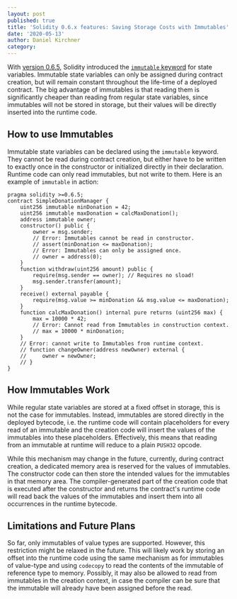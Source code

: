 ```yaml
---
layout: post
published: true
title: 'Solidity 0.6.x features: Saving Storage Costs with Immutables'
date: '2020-05-13'
author: Daniel Kirchner
category:
---
```


With [version 0.6.5](https://github.com/ethereum/solidity/releases/tag/v0.6.5), Solidity introduced the 
[``immutable`` keyword](https://solidity.readthedocs.io/en/v0.6.7/contracts.html?highlight=immutable#constant-and-immutable-state-variables) 
for state variables. Immutable state variables can only be assigned during contract creation, but will remain 
constant throughout the life-time of a deployed contract.
The big advantage of immutables is that reading them is significantly cheaper than reading from regular state variables, 
since immutables will not be stored in storage, but their values will be directly inserted into the runtime code.

## How to use Immutables

Immutable state variables can be declared using the ``immutable`` keyword. They cannot be read during contract creation, 
but either have to be written to exactly once in the constructor or initialized directly in their declaration. 
Runtime code can only read immutables, but not write to them.
Here is an example of ``immutable`` in action:
```solidity
pragma solidity >=0.6.5;
contract SimpleDonationManager {
    uint256 immutable minDonation = 42;
    uint256 immutable maxDonation = calcMaxDonation();
    address immutable owner;
    constructor() public {
        owner = msg.sender;
        // Error: Immutables cannot be read in constructor.
        // assert(minDonation <= maxDonation);
        // Error: Immutables can only be assigned once.
        // owner = address(0);
    }
    function withdraw(uint256 amount) public {
        require(msg.sender == owner); // Requires no sload!
        msg.sender.transfer(amount);
    }
    receive() external payable {
        require(msg.value >= minDonation && msg.value <= maxDonation);
    }
    function calcMaxDonation() internal pure returns (uint256 max) {
        max = 10000 * 42;
        // Error: Cannot read from Immutables in construction context.
        // max = 10000 * minDonation;
    }
    // Error: cannot write to Immutables from runtime context.
    // function changeOwner(address newOwner) external {
    //     owner = newOwner;
    // }
}

```

## How Immutables Work

While regular state variables are stored at a fixed offset in storage, this is not the case for immutables. Instead, 
immutables are stored directly in the deployed bytecode, i.e. the runtime code will contain placeholders for every 
read of an immutable and the creation code will insert the values of the immutables into these placeholders. 
Effectively, this means that reading from an immutable at runtime will reduce to a plain ``PUSH32`` opcode.


While this mechanism may change in the future, currently, during contract creation, a dedicated memory area is reserved 
for the values of immutables. The constructor code can then store the intended values for the immutables in that memory area.
The compiler-generated part of the creation code that is executed after the constructor and returns the contract's 
runtime code will read back the values of the immutables and insert them into all occurrences in the runtime bytecode.


## Limitations and Future Plans

So far, only immutables of value types are supported. However, this restriction might be relaxed in the future. 
This will likely work by storing an offset into the runtime code using the same mechanism as for immutables of value-type 
and using ``codecopy`` to read the contents of the immutable of reference type to memory.
Possibly, it may also be allowed to read from immutables in the creation context, in case the compiler can be sure that the 
immutable will already have been assigned before the read.

